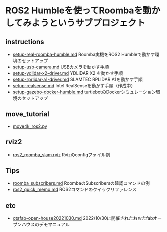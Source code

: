# ROS2 Humbleを使ってRoombaを動かしてみようというサブプロジェクト

## instructions
  - [setup-real-roomba-humble.md](instructions/setup-real-roomba-humble.md) Roomba実機をROS2 Humbleで動かす環境のセットアップ
  - [setup-usb-camera.md](instructions/setup-usb-camera.md) USBカメラを動かす手順
  - [setup-ydlidar-x2-driver.md](instructions/setup-ydlidar-x2-driver.md) YDLiDAR X2 を動かす手順
  - [setup-rprlidar-a1-driver.md](instructions/setup-rprlidar-a1-driver.md) SLAMTEC RPLIDAR A1を動かす手順
  - [setup-realsense.md](instructions/setup-realsense.md) Intel RealSenseを動かす手順（作成中）
  - [setup-gazebo-docker-humble.md](instructions/setup-gazebo-docker-humble.md) turtlebotのDockerシミュレーション環境のセットアップ

## move_tutorial
  - [move4k_ros2.py](move_tutorial/move4k_ros2.py)

## rviz2
  - [ros2_roomba_slam.rviz](rviz2/ros2_roomba_slam.rviz) Rvizのconfigファイル例

## Tips
- [roomba_subscribers.md](tips/roomba_subscribers.md) RoombaのSubscribersの確認コマンドの例
- [ros2_quick_memo.md](tips/ros2_quick_memo.md) ROS2コマンドのクイックリファレンス

## etc
  - [otafab-open-house20221030.md](etc/otafab-open-house20221030.md) 2022/10/30に開催されたおおたfabオープンハウスのデモマニュアル
